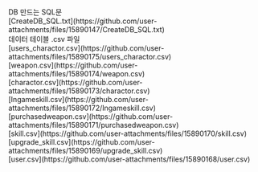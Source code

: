 <Head>DB 만드는 SQL문<br></Head>
<Body>
[CreateDB_SQL.txt](https://github.com/user-attachments/files/15890147/CreateDB_SQL.txt)<br>
데이터 테이블 .csv 파일<br>
[users_charactor.csv](https://github.com/user-attachments/files/15890175/users_charactor.csv)<br>
[weapon.csv](https://github.com/user-attachments/files/15890174/weapon.csv)<br>
[charactor.csv](https://github.com/user-attachments/files/15890173/charactor.csv)<br>
[Ingameskill.csv](https://github.com/user-attachments/files/15890172/Ingameskill.csv)<br>
[purchasedweapon.csv](https://github.com/user-attachments/files/15890171/purchasedweapon.csv)<br>
[skill.csv](https://github.com/user-attachments/files/15890170/skill.csv)<br>
[upgrade_skill.csv](https://github.com/user-attachments/files/15890169/upgrade_skill.csv)<br>
[user.csv](https://github.com/user-attachments/files/15890168/user.csv)<br></Body>
